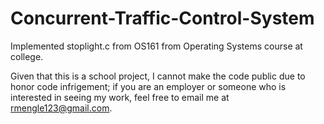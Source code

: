 # Concurrent-Traffic-Control-System
Implemented stoplight.c from OS161 from Operating Systems course at college. 

Given that this is a school project, I cannot make the code public due to honor code infrigement; if you are an employer or someone who is interested in seeing my work, feel free to email me at rmengle123@gmail.com. 
